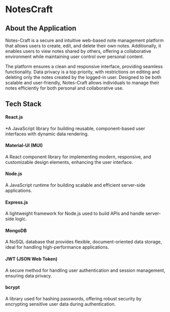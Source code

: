 # NotesCraft

## About the Application
Notes-Craft is a secure and intuitive web-based note management platform that allows users to create, edit, and delete their own notes. Additionally, 
it enables users to view notes shared by others, offering a collaborative environment while maintaining user control over personal content.

The platform ensures a clean and responsive interface, providing seamless functionality. Data privacy is a top priority, with restrictions on editing and
deleting only the notes created by the logged-in user. Designed to be both scalable and user-friendly, Notes-Craft allows individuals to manage their notes
efficiently for both personal and collaborative use.

## Tech Stack

#### React.js
*A JavaScript library for building reusable, component-based user interfaces with dynamic data rendering.
#### Material-UI (MUI)
A React component library for implementing modern, responsive, and customizable design elements, enhancing the user interface.
#### Node.js
A JavaScript runtime for building scalable and efficient server-side applications.
#### Express.js
A lightweight framework for Node.js used to build APIs and handle server-side logic.
#### MongoDB
A NoSQL database that provides flexible, document-oriented data storage, ideal for handling high-performance applications.
#### JWT (JSON Web Token)
A secure method for handling user authentication and session management, ensuring data privacy.
#### bcrypt
A library used for hashing passwords, offering robust security by encrypting sensitive user data during authentication.

